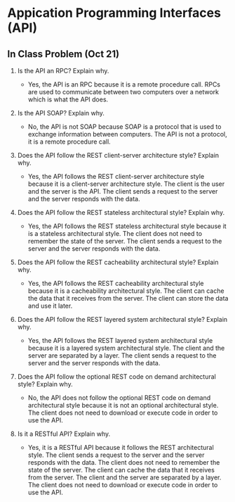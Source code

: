 # Appication Programming Interfaces (API)

## In Class Problem (Oct 21)
1. Is the API an RPC? Explain why.
    - Yes, the API is an RPC because it is a remote procedure call. RPCs are used to communicate between two computers over a network which is what the API does. 

2. Is the API SOAP? Explain why.
    - No, the API is not SOAP because SOAP is a protocol that is used to exchange information between computers. The API is not a protocol, it is a remote procedure call.

3. Does the API follow the REST client-server architecture style? Explain why.
    - Yes, the API follows the REST client-server architecture style because it is a client-server architecture style. The client is the user and the server is the API. The client sends a request to the server and the server responds with the data.

4. Does the API follow the REST stateless architectural style? Explain why.
    - Yes, the API follows the REST stateless architectural style because it is a stateless architectural style. The client does not need to remember the state of the server. The client sends a request to the server and the server responds with the data.

5. Does the API follow the REST cacheability architectural style? Explain why.
    - Yes, the API follows the REST cacheability architectural style because it is a cacheability architectural style. The client can cache the data that it receives from the server. The client can store the data and use it later.

6. Does the API follow the REST layered system architectural style? Explain why.
    - Yes, the API follows the REST layered system architectural style because it is a layered system architectural style. The client and the server are separated by a layer. The client sends a request to the server and the server responds with the data.

7. Does the API follow the optional REST code on demand architectural style? 
Explain why.
    - No, the API does not follow the optional REST code on demand architectural style because it is not an optional architectural style. The client does not need to download or execute code in order to use the API.

8. Is it a RESTful API? Explain why.
    - Yes, it is a RESTful API because it follows the REST architectural style. The client sends a request to the server and the server responds with the data. The client does not need to remember the state of the server. The client can cache the data that it receives from the server. The client and the server are separated by a layer. The client does not need to download or execute code in order to use the API.